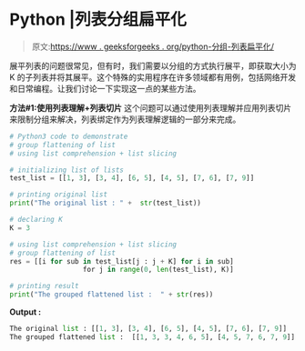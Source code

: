 # Python |列表分组扁平化

> 原文:[https://www . geeksforgeeks . org/python-分组-列表扁平化/](https://www.geeksforgeeks.org/python-grouped-flattening-of-list/)

展平列表的问题很常见，但有时，我们需要以分组的方式执行展平，即获取大小为 K 的子列表并将其展平。这个特殊的实用程序在许多领域都有用例，包括网络开发和日常编程。让我们讨论一下实现这一点的某些方法。

**方法#1:使用列表理解+列表切片**
这个问题可以通过使用列表理解并应用列表切片来限制分组来解决，列表绑定作为列表理解逻辑的一部分来完成。

```py
# Python3 code to demonstrate 
# group flattening of list 
# using list comprehension + list slicing

# initializing list of lists
test_list = [[1, 3], [3, 4], [6, 5], [4, 5], [7, 6], [7, 9]]

# printing original list 
print("The original list : " +  str(test_list))

# declaring K 
K = 3

# using list comprehension + list slicing
# group flattening of list 
res = [[i for sub in test_list[j : j + K] for i in sub]
                  for j in range(0, len(test_list), K)]

# printing result 
print("The grouped flattened list :  " + str(res))
```

**Output :**

```py
The original list : [[1, 3], [3, 4], [6, 5], [4, 5], [7, 6], [7, 9]]
The grouped flattened list :  [[1, 3, 3, 4, 6, 5], [4, 5, 7, 6, 7, 9]]

```
